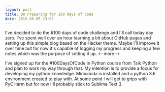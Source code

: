 ```yaml
---
layout: post
title: D0 Preparing for 100 days of code
date: 2018-06-05 23:02
---
```


I've decided to do the #100 days of code challenge and I'll call today day zero. I've spent well over an hour learning a bit about GitHub pages and setting up this simple blog based on the Hacker theme.  Maybe I'll improve it over time but for now it's capable of logging my progress and keeping a few notes which was the purpose of setting it up.
<--more-->

I've signed up for the #100DaysOfCode in Python course from Talk Python and plan to work my way through that. My intention is to provide a focus for developing my python knowledge. Miniconda is installed and a python 3.6 environment created to play with. At some point I will get to grips with PyCHarm but for now I'll probably stick to Sublime Text 3. 
